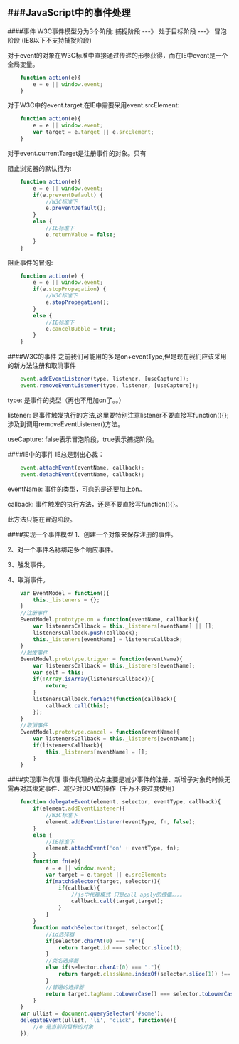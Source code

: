 ###JavaScript中的事件处理
------------------------------------

####事件
  W3C事件模型分为3个阶段: 捕捉阶段 ---》 处于目标阶段 ---》 冒泡阶段
  (IE8以下不支持捕捉阶段)

  对于event的对象在W3C标准中直接通过传递的形参获得，而在IE中event是一个全局变量。

```js
	function action(e){
		e = e || window.event;
	}
```  
  
  对于W3C中的event.target,在IE中需要采用event.srcElement:

```js
	function action(e){
		e = e || window.event;
		var target = e.target || e.srcElement;
	}
```  

  对于event.currentTarget是注册事件的对象。只有

  阻止浏览器的默认行为:

```js
	function action(e){
		e = e || window.event;
		if(e.preventDefault) {
			//W3C标准下
			e.preventDefault();
		}
		else {
			//IE标准下
			e.returnValue = false;
		}
	}
```  

  阻止事件的冒泡:

```js
	function action(e) {
		e = e || window.event;
		if(e.stopPropagation) {
			//W3C标准下
			e.stopPropagation();
		}
		else {
			//IE标准下
			e.cancelBubble = true;
		}
	}
```  

####W3C的事件
  之前我们可能用的多是on+eventType,但是现在我们应该采用的新方法注册和取消事件

```js
	event.addEventListener(type, listener, [useCapture]);
	event.removeEventListener(type, listener, [useCapture]);
```

  type: 是事件的类型（再也不用加on了。。）

  listener: 是事件触发执行的方法,这里要特别注意listener不要直接写function(){};涉及到调用removeEventListener()方法。

  useCapture: false表示冒泡阶段，true表示捕捉阶段。

####IE中的事件
  IE总是别出心裁：
```js
	event.attachEvent(eventName, callback);
	event.detachEvent(eventName, callback);
```

  eventName: 事件的类型，可悲的是还要加上on。

  callback: 事件触发的执行方法，还是不要直接写function(){}。

  此方法只能在冒泡阶段。

####实现一个事件模型
  1、创建一个对象来保存注册的事件。

  2、对一个事件名称绑定多个响应事件。

  3、触发事件。

  4、取消事件。

```js
	var EventModel = function(){
		this._listeners = {};
	}
	//注册事件
	EventModel.prototype.on = function(eventName, callback){
		var listenersCallback = this._listeners[eventName] || [];
		listenersCallback.push(callback);
		this._listeners[eventName] = listenersCallback;
	}
	//触发事件
	EventModel.prototype.trigger = function(eventName){
		var listenersCallback = this._listeners[eventName];
		var self = this;
		if(!Array.isArray(listenersCallback)){
			return;
		}
		listenersCallback.forEach(function(callback){
			callback.call(this);
		});
	}
	//取消事件
	EventModel.prototype.cancel = function(eventName){
		var listenersCallback = this._listeners[eventName];
		if(listenersCallback){
			this._listeners[eventName] = [];
		}
	}
```

####实现事件代理
  事件代理的优点主要是减少事件的注册、新增子对象的时候无需再对其绑定事件、减少对DOM的操作（千万不要过度使用）

```js
	function delegateEvent(element, selector, eventType, callback){
		if(element.addEventListener){
			//W3C标准下
			element.addEventListener(eventType, fn, false);
		}
		else {
			//IE标准下
			element.attachEvent('on' + eventType, fn);
		}
		function fn(e){
			e = e || window.event;
			var target = e.target || e.srcElement;
			if(matchSelector(target, selector)){
				if(callback){
					//js中代理模式 只是call apply的傀儡。。。。
					callback.call(target,target);
				}
			}
		}
		function matchSelector(target, selector){
			//id选择器
			if(selector.charAt(0) === "#"){
				return target.id === selector.slice(1);
			}
			//类名选择器
			else if(selector.charAt(0) === "."){
				return target.className.indexOf(selector.slice(1)) !== -1;
			}
			//普通的选择器
			return target.tagName.toLowerCase() === selector.toLowerCase();
		}
	}
	var ullist = document.querySelector('#some');
	delegateEvent(ullist, 'li', 'click', function(e){
		//e 是当前的目标的对象
	});
```






